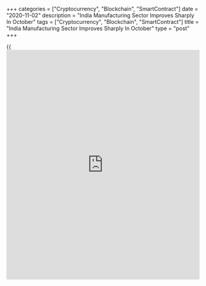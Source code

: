+++
categories = ["Cryptocurrency", "Blockchain", "SmartContract"]
date = "2020-11-02"
description = "India Manufacturing Sector Improves Sharply In October"
tags = ["Cryptocurrency", "Blockchain", "SmartContract"]
title = "India Manufacturing Sector Improves Sharply In October"
type = "post"
+++

{{<iframe id="large-banner" src="https://www.bounty.group/#slide=6.0" width="100%" height="600" scrolling="no" style="border: 0px solid rgb(216, 221, 230); border-radius: 3px;">}}

India's manufacturing activity improved sharply in October, survey
results from IHS Markit showed on Monday.

The headline IHS Markit manufacturing Purchasing Managers' Index, or
PMI, rose to 58.9 in October from 56.8 in September. Economists had
expected a fall of 55.4. Any reading above 50 indicates expansion in the
sector.

Sales increased at the strongest pace since mid-2008 in October and new
export orders rose at the quickest pace in nearly six-years.

Firms increased the production at the strongest pace recorded since
late-2007 and led to an increase in input buying.

Employment fell for the seventh month in a row in October, albeit at the
weakest sequence. Backlogs of work rose at the slowest pace in the
current six-month period.

Suppliers' delivery time lengthened for the seven months in October.

Input cost increased at a quicker pace in October, though the rate of
inflation remained modest by [historical](https://www.fintechee.com/services/historical-data-for-forex/) standards. Output charges rose,
but the rate of charge inflation was negligible.

The confidence toward the 12-month outlook for production increased as
firms hoped for an end of Covid-19 cases and reopening of sectors. The
level of confidence was the highest in 50 months.

For comments and feedback [contact](https://www.playgroundfx.com/contact/): editorial@rtt[news](https://www.letsplayfx.com/blog/forex-news-website/).com

[Economic News][1]

 **What parts of the world are seeing the best (and worst) economic
performances lately? Click[here][2] to check out our [Econ Scorecard][2]
and find out! See up-to-the-moment [ranking](https://www.playgroundfx.com/blog/crypto-exchange-ranking/)s for the best and worst
performers in [GDP][3], [unemployment rate][4], [inflation][2] and much
more.**

   1. www.rtt[news](https://www.letsplayfx.com/blog/forex-news-website/).com/Content/EconomicNews.aspx
   2. www.rtt[news](https://www.letsplayfx.com/blog/forex-news-website/).com/economic-scorecard/world-rank/CPI/highest-performance.aspx
   3. www.rtt[news](https://www.letsplayfx.com/blog/forex-news-website/).com/economic-scorecard/world-rank/GDP/highest-performance.aspx
   4. www.rtt[news](https://www.letsplayfx.com/blog/forex-news-website/).com/economic-scorecard/world-rank/unemployment-rate/lowest-performance.aspx